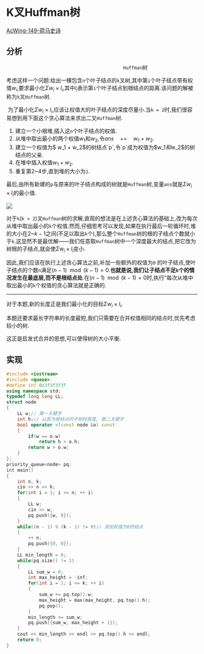 # K叉Huffman树

[AcWing-149-荷马史诗](https://www.acwing.com/problem/content/151/)

## 分析

`											Huffman`树

​	考虑这样一个问题:给出一棵包含`n`个叶子结点的`k`叉树,其中第`i`个叶子结点带有权值$w_i$,要求最小化$\Sigma w_i\times l_i$,其中$l_i$表示第`i`个叶子结点到根结点的距离.该问题的解被称为`k`叉`Huffman`树.

​	为了最小化$\Sigma w_i\times l_i$,应该让权值大的叶子结点的深度尽量小.当`k = 2`时,我们很容易想到用下面这个贪心算法来求出二叉`Huffman`树.

1. 建立一个小根堆,插入这`n`个叶子结点的权值.
2. 从堆中取出最小的两个权值$w_1$和$w_2$,令$ans\quad += \quad w_1 + w_2$.
3. 建立一个权值为$ w_1 + w_2$的树结点`p`,令`p`成为权值为$w_1$和$w_2$的树结点的父亲.
4. 在堆中插入权值$w_1 + w_2$.
5. 重复第$2$~$4$步,直到堆的大小为`1`.

最后,由所有新建的`p`与原来的叶子结点构成的树就是`Huffman`树,变量`ans`就是$\Sigma w_i\times l_i$的最小值.

![](E:\我的icpc\算法\0.我的本地图床\0021.bmp)

​	对于`k`(`k > 2`)叉`Huffman`树的求解,直观的想法是在上述贪心算法的基础上,改为每次从堆中取出最小的`k`个权值.然而,仔细思考可以发现,如果在执行最后一轮循环时,堆的大小在$2$~$k-1$之间(不足以取出`k`个),那么整个`Huffman`树的根的子结点个数就小于`k`.这显然不是最优解——我们任意取`Huffman`树中一个深度最大的结点,把它改为树根的子结点,就会使$\Sigma w_i\times l_i$变小.

​	因此,我们应该在执行上述贪心算法之前,补加一些额外的权值为`0` 的叶子结点,使叶子结点的个数`n`满足$(n-1) \mod (k - 1) = 0$.**也就是说,我们让子结点不足`k`个的情况发生在最底层,而不是根结点处**.在$(n-1) \mod (k - 1) = 0$时,执行"每次从堆中取出最小的`k`个权值的贪心算法就是正确的.

-----

对于本题,新的长度正是我们最小化的目标$\Sigma w_i\times l_i$.

本题还要求最长字符串的长度最短,我们只需要在合并权值相同的结点时,优先考虑较小的树.

这正是启发式合并的思想,可以使得树的大小平衡.

## 实现

```cpp
#include <iostream>
#include <queue>
#define inf 0x3f3f3f3f
using namespace std;
typedef long long LL;
struct node
{
    LL w;// 第一关键字
    int h;// 以其为根结点的子树的高度, 第二关键字
    bool operator <(const node &o) const
    {
        if(w == o.w)
            return h > o.h;
        return w > o.w;
    }
};
priority_queue<node> pq;
int main()
{
    int n, k;
    cin >> n >> k;
    for(int i = 1; i <= n; ++ i)
    {
        LL w;
        cin >> w;
        pq.push({w, 0});
    }
    while((n - 1) % (k - 1) != 0)// 添加权值为0的结点
    {
        ++ n;
        pq.push({0, 0});
    }
    LL min_length = 0;
    while(pq.size() != 1)
    {
        LL sum_w = 0;
        int max_height = -inf;
        for(int i = 1; i <= k; ++ i)
        {
            sum_w += pq.top().w;
            max_height = max(max_height, pq.top().h);
            pq.pop();
        }
        min_length += sum_w;
        pq.push({sum_w, max_height + 1});
    }
    cout << min_length << endl << pq.top().h << endl;
    return 0;
}
```

